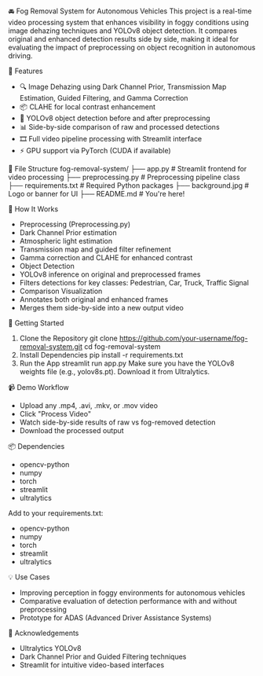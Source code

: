 🚘 Fog Removal System for Autonomous Vehicles
This project is a real-time video processing system that enhances visibility in foggy conditions using image dehazing techniques and YOLOv8 object detection. It compares original and enhanced detection results side by side, making it ideal for evaluating the impact of preprocessing on object recognition in autonomous driving.


🔧 Features
- 🔍 Image Dehazing using Dark Channel Prior, Transmission Map Estimation, Guided Filtering, and Gamma Correction
- 📦 CLAHE for local contrast enhancement
- 🎯 YOLOv8 object detection before and after preprocessing
- 📊 Side-by-side comparison of raw and processed detections
- 🎞️ Full video pipeline processing with Streamlit interface
- ⚡ GPU support via PyTorch (CUDA if available)

📁 File Structure
fog-removal-system/
├── app.py                 # Streamlit frontend for video processing
├── preprocessing.py       # Preprocessing pipeline class
├── requirements.txt       # Required Python packages
├── background.jpg         # Logo or banner for UI
├── README.md              # You're here!

🧠 How It Works
- Preprocessing (Preprocessing.py)
- Dark Channel Prior estimation
- Atmospheric light estimation
- Transmission map and guided filter refinement
- Gamma correction and CLAHE for enhanced contrast
- Object Detection
- YOLOv8 inference on original and preprocessed frames
- Filters detections for key classes: Pedestrian, Car, Truck, Traffic Signal
- Comparison Visualization
- Annotates both original and enhanced frames
- Merges them side-by-side into a new output video

🚀 Getting Started
1. Clone the Repository
git clone https://github.com/your-username/fog-removal-system.git
cd fog-removal-system
2. Install Dependencies
pip install -r requirements.txt
3. Run the App
streamlit run app.py
Make sure you have the YOLOv8 weights file (e.g., yolov8s.pt). Download it from Ultralytics.

📹 Demo Workflow
- Upload any .mp4, .avi, .mkv, or .mov video
- Click "Process Video"
- Watch side-by-side results of raw vs fog-removed detection
- Download the processed output


📦 Dependencies
- opencv-python
- numpy
- torch
- streamlit
- ultralytics

Add to your requirements.txt:
- opencv-python
- numpy
- torch
- streamlit
- ultralytics

💡 Use Cases
- Improving perception in foggy environments for autonomous vehicles
- Comparative evaluation of detection performance with and without preprocessing
- Prototype for ADAS (Advanced Driver Assistance Systems)

🙌 Acknowledgements
- Ultralytics YOLOv8
- Dark Channel Prior and Guided Filtering techniques
- Streamlit for intuitive video-based interfaces

